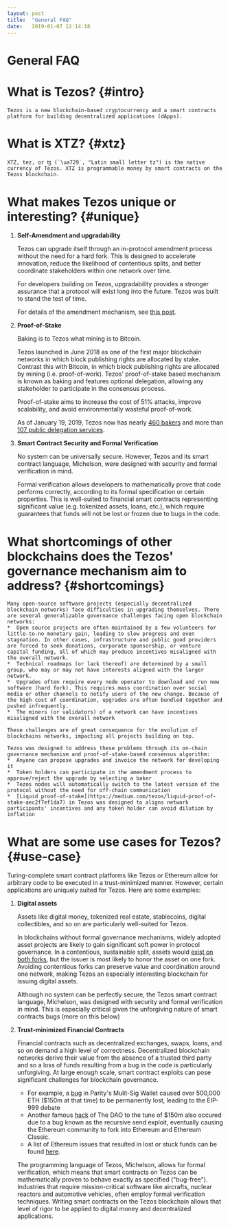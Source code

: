 ```yaml
---
layout: post
title:  "General FAQ"
date:   2019-01-07 12:14:18
---
```

General FAQ
===========

# What is Tezos? {#intro}

    Tezos is a new blockchain-based cryptocurrency and a smart contracts platform for building decentralized applications (dApps). 

# What is XTZ? {#xtz}

    XTZ, tez, or ꜩ (`\ua729`, "Latin small letter tz") is the native currency of Tezos. XTZ is programmable money by smart contracts on the Tezos blockchain.   

# What makes Tezos unique or interesting? {#unique}

1. **Self-Amendment and upgradability**

    Tezos can upgrade itself through an in-protocol amendment process without the need for a hard fork. This is designed to accelerate innovation, reduce the likelihood of contentious splits, and better coordinate stakeholders within one network over time.
    
    For developers building on Tezos, upgradability provides a stronger assurance that a protocol will exist long into the future. Tezos was built to stand the test of time.
    
    For details of the amendment mechanism, see [this post](https://medium.com/tezos/amending-tezos-b77949d97e1e).
    
2. **Proof-of-Stake**

    Baking is to Tezos what mining is to Bitcoin. 
    
    Tezos launched in June 2018 as one of the first major blockchain networks in which block publishing rights are allocated by stake. Contrast this with Bitcoin, in which block publishing rights are allocated by mining (i.e. proof-of-work). Tezos' proof-of-stake based mechanism is known as baking and features optional delegation, allowing any stakeholder to participate in the consensus process.
    
    Proof-of-stake aims to increase the cost of 51% attacks, improve scalability, and avoid environmentally wasteful proof-of-work.
    
    As of January 19, 2019, Tezos now has nearly [460 bakers](https://tzscan.io/rolls-distribution) and more than [107 public delegation services](https://mytezosbaker.com/).

2. **Smart Contract Security and Formal Verification**

    No system can be universally secure. However, Tezos and its smart contract language, Michelson, were designed with security and formal verification in mind. 
    
    Formal verification allows developers to mathematically prove that code performs correctly, according to its formal specification or certain properties. This is well-suited to financial smart contracts representing significant value (e.g. tokenized assets, loans, etc.), which require guarantees that funds will not be lost or frozen due to bugs in the code.

# What shortcomings of other blockchains does the Tezos' governance mechanism aim to address? {#shortcomings}

    Many open-source software projects (especially decentralized blockchain networks) face difficulties in upgrading themselves. There are several generalizable governance challenges facing open blockchain networks:
    *  Open source projects are often maintained by a few volunteers for little-to-no monetary gain, leading to slow progress and even stagnation. In other cases, infrastructure and public good providers are forced to seek donations, corporate sponsorship, or venture capital funding, all of which may produce incentives misaligned with the overall network.
    *  Technical roadmaps (or lack thereof) are determined by a small group, who may or may not have interests aligned with the larger network.
    *  Upgrades often require every node operator to download and run new software (hard fork). This requires mass coordination over social media or other channels to notify users of the new change. Because of the high cost of coordination, upgrades are often bundled together and pushed infrequently.
    *  The miners (or validators) of a network can have incentives misaligned with the overall network

    These challenges are of great consequence for the evolution of blockchains networks, impacting all projects building on top. 

    Tezos was designed to address these problems through its on-chain governance mechanism and proof-of-stake-based consensus algorithm:
    *  Anyone can propose upgrades and invoice the network for developing it
    *  Token holders can participate in the amendment process to approve/reject the upgrade by selecting a baker
    *  Tezos nodes will automatically switch to the latest version of the protocol without the need for off-chain communication
    *  [Liquid proof-of-stake](https://medium.com/tezos/liquid-proof-of-stake-aec2f7ef1da7) in Tezos was designed to aligns network participants' incentives and any token holder can avoid dilution by inflation

# What are some use cases for Tezos? {#use-case}

Turing-complete smart contract platforms like Tezos or Ethereum allow for arbitrary code to be executed in a trust-minimized manner. However, certain applications are uniquely suited for Tezos. Here are some examples:

1. **Digital assets**
    
    Assets like digital money, tokenized real estate, stablecoins, digital collectibles, and so on are particularly well-suited for Tezos. 

    In blockchains without formal governance mechanisms, widely adopted asset projects are likely to gain significant soft power in protocol governance. In a contentious, sustainable split, assets would [exist on both forks](https://medium.com/@avsa/avoid-evil-twins-every-ethereum-app-pays-the-price-of-a-chain-split-e04c2a560ba8), but the issuer is most likely to honor the asset on one fork. Avoiding contentious forks can preserve value and coordination around one network, making Tezos an especially interesting blockchain for issuing digital assets.
    
    Although no system can be perfectly secure, the Tezos smart contract language, Michelson, was designed with security and formal verification in mind. This is especially critical given the unforgiving nature of smart contracts bugs (more on this below)

2. **Trust-minimized Financial Contracts**     

    Financial contracts such as decentralized exchanges, swaps, loans, and so on demand a high level of correctness. Decentralized blockchain networks derive their value from the absence of a trusted third party and so a loss of funds resulting from a bug in the code is particularly unforgiving. At large enough scale, smart contract exploits can pose significant challenges for blockchain governance.
    
    *   For example, a [bug](https://www.parity.io/parity-technologies-multi-sig-wallet-issue-update/) in Parity's Mulit-Sig Wallet caused over 500,000 ETH ($150m at that time) to be permanently lost, leading to the EIP-999 debate 
    *   Another famous [hack](http://hackingdistributed.com/2016/06/18/analysis-of-the-dao-exploit/) of The DAO to the tune of $150m also occured due to a bug known as the recursive send exploit, eventually causing the Ethereum community to fork into Ethereum and Ethereum Classic.
    *   A list of Ethereum issues that resulted in lost or stuck funds can be found [here](https://github.com/ethereum/wiki/wiki/Major-issues-resulting-in-lost-or-stuck-funds).

    The programming language of Tezos, Michelson, allows for formal verification, which means that smart contracts on Tezos can be mathematically proven to behave exactly as specified ("bug-free"). Industries that require mission-critical software like aircrafts, nuclear reactors and automotive vehicles, often employ formal verification techniques. Writing smart contracts on the Tezos blockchain allows that level of rigor to be applied to digital money and decentralized applications.